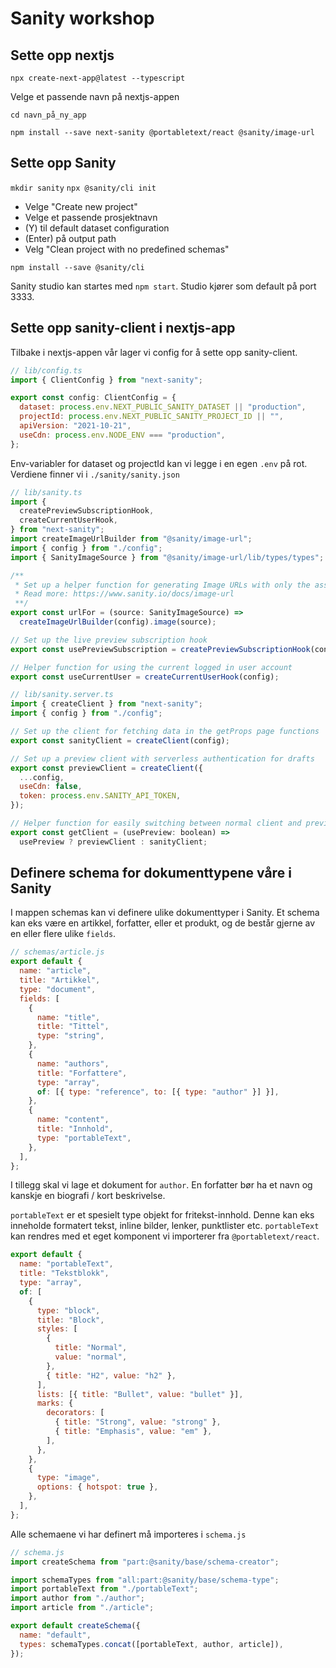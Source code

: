 # Sanity workshop

## Sette opp nextjs

`npx create-next-app@latest --typescript`

Velge et passende navn på nextjs-appen

`cd navn_på_ny_app`

`npm install --save next-sanity @portabletext/react @sanity/image-url`

## Sette opp Sanity

`mkdir sanity`
`npx @sanity/cli init`

- Velge "Create new project"
- Velge et passende prosjektnavn
- (Y) til default dataset configuration
- (Enter) på output path
- Velg "Clean project with no predefined schemas"

`npm install --save @sanity/cli`

Sanity studio kan startes med `npm start`. Studio kjører som default på port 3333.

## Sette opp sanity-client i nextjs-app

Tilbake i nextjs-appen vår lager vi config for å sette opp sanity-client.

```js
// lib/config.ts
import { ClientConfig } from "next-sanity";

export const config: ClientConfig = {
  dataset: process.env.NEXT_PUBLIC_SANITY_DATASET || "production",
  projectId: process.env.NEXT_PUBLIC_SANITY_PROJECT_ID || "",
  apiVersion: "2021-10-21",
  useCdn: process.env.NODE_ENV === "production",
};
```

Env-variabler for dataset og projectId kan vi legge i en egen `.env` på rot. Verdiene finner vi i `./sanity/sanity.json`

```js
// lib/sanity.ts
import {
  createPreviewSubscriptionHook,
  createCurrentUserHook,
} from "next-sanity";
import createImageUrlBuilder from "@sanity/image-url";
import { config } from "./config";
import { SanityImageSource } from "@sanity/image-url/lib/types/types";

/**
 * Set up a helper function for generating Image URLs with only the asset reference data in your documents.
 * Read more: https://www.sanity.io/docs/image-url
 **/
export const urlFor = (source: SanityImageSource) =>
  createImageUrlBuilder(config).image(source);

// Set up the live preview subscription hook
export const usePreviewSubscription = createPreviewSubscriptionHook(config);

// Helper function for using the current logged in user account
export const useCurrentUser = createCurrentUserHook(config);
```

```js
// lib/sanity.server.ts
import { createClient } from "next-sanity";
import { config } from "./config";

// Set up the client for fetching data in the getProps page functions
export const sanityClient = createClient(config);

// Set up a preview client with serverless authentication for drafts
export const previewClient = createClient({
  ...config,
  useCdn: false,
  token: process.env.SANITY_API_TOKEN,
});

// Helper function for easily switching between normal client and preview client
export const getClient = (usePreview: boolean) =>
  usePreview ? previewClient : sanityClient;
```

## Definere schema for dokumenttypene våre i Sanity

I mappen schemas kan vi definere ulike dokumenttyper i Sanity. Et schema kan eks være en artikkel, forfatter, eller et produkt, og de består gjerne av en eller flere ulike `fields`.

```js
// schemas/article.js
export default {
  name: "article",
  title: "Artikkel",
  type: "document",
  fields: [
    {
      name: "title",
      title: "Tittel",
      type: "string",
    },
    {
      name: "authors",
      title: "Forfattere",
      type: "array",
      of: [{ type: "reference", to: [{ type: "author" }] }],
    },
    {
      name: "content",
      title: "Innhold",
      type: "portableText",
    },
  ],
};
```

I tillegg skal vi lage et dokument for `author`. En forfatter bør ha et navn og kanskje en biografi / kort beskrivelse.

`portableText` er et spesielt type objekt for fritekst-innhold. Denne kan eks inneholde formatert tekst, inline bilder, lenker, punktlister etc. `portableText` kan rendres med et eget komponent vi importerer fra `@portabletext/react`.

```js
export default {
  name: "portableText",
  title: "Tekstblokk",
  type: "array",
  of: [
    {
      type: "block",
      title: "Block",
      styles: [
        {
          title: "Normal",
          value: "normal",
        },
        { title: "H2", value: "h2" },
      ],
      lists: [{ title: "Bullet", value: "bullet" }],
      marks: {
        decorators: [
          { title: "Strong", value: "strong" },
          { title: "Emphasis", value: "em" },
        ],
      },
    },
    {
      type: "image",
      options: { hotspot: true },
    },
  ],
};
```

Alle schemaene vi har definert må importeres i `schema.js`

```js
// schema.js
import createSchema from "part:@sanity/base/schema-creator";

import schemaTypes from "all:part:@sanity/base/schema-type";
import portableText from "./portableText";
import author from "./author";
import article from "./article";

export default createSchema({
  name: "default",
  types: schemaTypes.concat([portableText, author, article]),
});
```

